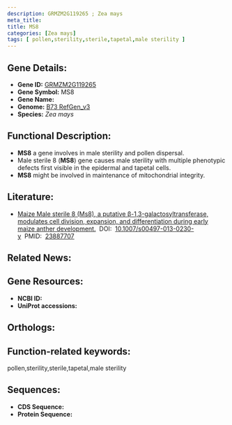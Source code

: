 ```yaml
---
description: GRMZM2G119265 ; Zea mays
meta_title:
title: MS8
categories: [Zea mays]
tags: [ pollen,sterility,sterile,tapetal,male sterility ]
---
```


## Gene Details:
- **Gene ID:**	[GRMZM2G119265]()
- **Gene Symbol:** MS8
- **Gene Name:** 
- **Genome:** [B73 RefGen_v3]()
- **Species:** *Zea mays*

## Functional Description:
   - **MS8** a gene involves in male sterility and pollen dispersal.
   - Male sterile 8 (**MS8**) gene causes male sterility with multiple phenotypic defects first visible in the epidermal and tapetal cells.
   - **MS8** might be involved in maintenance of mitochondrial integrity.

## Literature:
   - [Maize Male sterile 8 (Ms8), a putative β-1,3-galactosyltransferase, modulates cell division, expansion, and differentiation during early maize anther development.]( https://link.springer.com/article/10.1007/s00497-013-0230-y)&nbsp;&nbsp;DOI:&nbsp;&nbsp;[10.1007/s00497-013-0230-y](https://link.springer.com/article/10.1007/s00497-013-0230-y)&nbsp;&nbsp;PMID:&nbsp;&nbsp;[23887707](https://pubmed.ncbi.nlm.nih.gov/23887707/)

## Related News:

## Gene Resources:
- **NCBI ID:** [](https://www.ncbi.nlm.nih.gov/gene/?term=)
- **UniProt accessions:** [](https://www.uniprot.org/uniprotkb//entry)

## Orthologs:

## Function-related keywords:
pollen,sterility,sterile,tapetal,male sterility

## Sequences:
- **CDS Sequence:**
- **Protein Sequence:**
